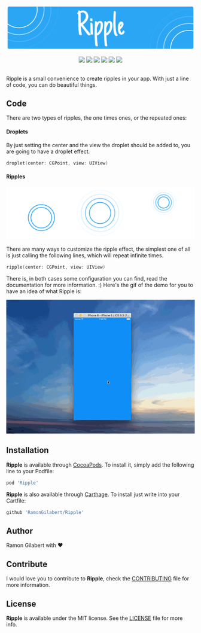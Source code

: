 ![Ripple](https://github.com/RamonGilabert/Ripple/blob/master/Resources/cover.png)

<div align = "center">
<a href="https://github.com/Carthage/Carthage" target="blank"><img src="https://img.shields.io/badge/Carthage-compatible-4BC51D.svg?style=flat" /></a>
<a href="http://cocoadocs.org/docsets/Ripple" target="blank"><img src="https://img.shields.io/cocoapods/v/Ripple.svg?style=flat" /></a>
<a href="http://cocoadocs.org/docsets/Ripple" target="blank"><img src="https://img.shields.io/cocoapods/l/Ripple.svg?style=flat" /></a>
<a href="http://cocoadocs.org/docsets/Ripple" target="blank"><img src="https://img.shields.io/cocoapods/p/Ripple.svg?style=flat" /></a>
<a href="http://cocoadocs.org/docsets/Ripple" target="blank"><img src="https://img.shields.io/cocoapods/metrics/doc-percent/Ripple.svg?style=flat" /></a>
<img src="https://img.shields.io/badge/%20in-swift%202.2-orange.svg" />
<br><br>
</div>

Ripple is a small convenience to create ripples in your app. With just a line of code, you can do beautiful things.

## Code

There are two types of ripples, the one times ones, or the repeated ones:

#### Droplets

By just setting the center and the view the droplet should be added to, you are going to have a droplet effect.

```swift
droplet(center: CGPoint, view: UIView)
```

#### Ripples

![Ripple](https://github.com/RamonGilabert/Ripple/blob/master/Resources/example.png)

There are many ways to customize the ripple effect, the simplest one of all is just calling the following lines, which will repeat infinite times.

```swift
ripple(center: CGPoint, view: UIView)
```

There is, in both cases some configuration you can find, read the documentation for more information. :) Here's the gif of the demo for you to have an idea of what Ripple is:

![Ripple](https://github.com/RamonGilabert/Ripple/blob/master/Resources/demo.gif)

## Installation

**Ripple** is available through [CocoaPods](http://cocoapods.org). To install
it, simply add the following line to your Podfile:

```ruby
pod 'Ripple'
```

**Ripple** is also available through [Carthage](https://github.com/Carthage/Carthage). To install just write into your Cartfile:

```ruby
github 'RamonGilabert/Ripple'
```

## Author

Ramon Gilabert with ♥️

## Contribute

I would love you to contribute to **Ripple**, check the [CONTRIBUTING](https://github.com/RamonGilabert/Ripple/blob/master/CONTRIBUTING.md) file for more information.

## License

**Ripple** is available under the MIT license. See the [LICENSE](https://github.com/RamonGilabert/Ripple/blob/master/LICENSE.md) file for more info.
